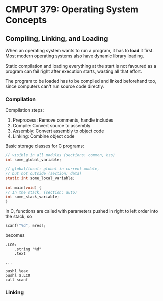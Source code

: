 # CMPUT 379: Operating System Concepts

## Compiling, Linking, and Loading

When an operating system wants to run a program, it has to **load** it first. Most modern operating systems also have dynamic library loading.

Static compilation and loading everything at the start is not favoured as a program can fail right after execution starts, wasting all that effort.

The program to be loaded has to be compiled and linked beforehand too, since computers can't run source code directly.

### Compilation

Compilation steps:

1. Preprocess: Remove comments, handle includes
2. Compile: Convert source to assembly
3. Assembly: Convert assembly to object code
4. Linking: Combine object code

Basic storage classes for C programs:

```c
// visible in all modules (sections: common, bss)
int some_global_variable;

// global/local: global in current module,
// but not outside (section: data)
static int some_local_variable;

int main(void) {
// In the stack, (section: auto)
int some_stack_variable;
}
```

In C, functions are called with parameters pushed in right to left order into the stack, so

```c
scanf("%d", &res);
```

becomes

```assembly_x86
.LC0:
    .string "%d"
    .text

...

pushl %eax
pushl $.LC0
call scanf
```

### Linking
